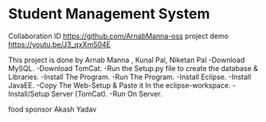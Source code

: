 # Student Management System
Collaboration ID https://github.com/ArnabManna-oss
 project demo
https://youtu.be/J3_qxXm504E


This project is done by Arnab Manna , Kunal Pal, Niketan Pal 
-Download MySQL.
-Download TomCat.
-Run the Setup.py file to create the database & Libraries.
-Install The Program.
-Run The Program.
-Install Eclipse.
-Install JavaEE.
-Copy The Web-Setup & Paste it In the eclipse-workspace.
-Install/Setup Server (TomCat).
-Run On Server.


food sponsor Akash Yadav
